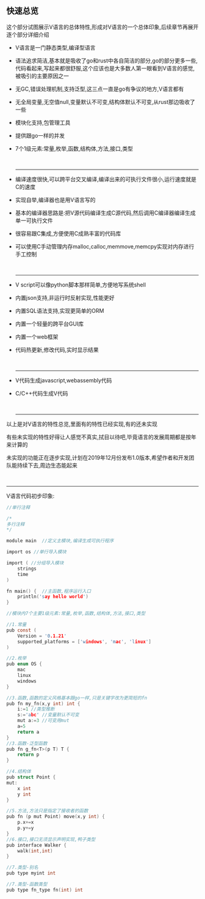 ## 快速总览

这个部分试图展示V语言的总体特性,形成对V语言的一个总体印象,后续章节再展开逐个部分详细介绍

- V语言是一门静态类型,编译型语言

- 语法追求简洁,基本就是吸收了go和rust中各自简洁的部分,go的部分更多一些,代码看起来,写起来都很舒服,这个应该也是大多数人第一眼看到V语言的感觉,被吸引的主要原因之一

- 无GC,错误处理机制,支持泛型,这三点一直是go有争议的地方,V语言都有

- 无全局变量,无空值null,变量默认不可变,结构体默认不可变,从rust那边吸收了一些

- 模块化支持,包管理工具

- 提供跟go一样的并发

- 7个1级元素:常量,枚举,函数,结构体,方法,接口,类型

  ​	

  ------

  

- 编译速度很快,可以跨平台交叉编译,编译出来的可执行文件很小,运行速度就是C的速度

- 实现自举,编译器也是用V语言写的

- 基本的编译器思路是:把V源代码编译生成C源代码,然后调用C编译器编译生成单一可执行文件

- 很容易跟C集成,方便使用C成熟丰富的代码库

- 可以使用C手动管理内存malloc,calloc,memmove,memcpy实现对内存进行手工控制

  ​	

  ------

  

- V script可以像python脚本那样简单,方便地写系统shell

- 内置json支持,非运行时反射实现,性能更好

- 内置SQL语法支持,实现更简单的ORM

- 内置一个轻量的跨平台GUI库

- 内置一个web框架

- 代码热更新,修改代码,实时显示结果

  ​	

  ------

  

- V代码生成javascript,webassembly代码

- C/C++代码生成V代码

  ​	

  ------

  

以上是对V语言的特性总览,里面有的特性已经实现,有的还未实现

有些未实现的特性好得让人感觉不真实,拭目以待吧,毕竟语言的发展周期都是按年来计算的

未实现的功能正在逐步实现,计划在2019年12月份发布1.0版本,希望作者和开发团队能持续下去,周边生态能起来

​	

------

V语言代码初步印象:

```c
//单行注释

/*
多行注释
*/

module main  //定义主模块,编译生成可执行程序

import os //单行导入模块

import ( //分组导入模块
    strings
    time
)

fn main() {  //主函数,程序运行入口
    println('say hello world')
}

//模块内7个主要1级元素:常量,枚举,函数,结构体,方法,接口,类型

//1.常量
pub const (
	Version = '0.1.21'
	supported_platforms = ['windows', 'mac', 'linux']
)

//2.枚举
pub enum OS {
	mac
	linux
	windows
}

//3.函数,函数的定义风格基本跟go一样,只是关键字改为更简短的fn
pub fn my_fn(x,y int) int {
    i:=1 //类型推断
    s:='abc' //变量默认不可变
    mut a:=3 //可变用mut
    a=5
    return a
}
//3.函数-泛型函数
pub fn g_fn<T>(p T) T {
    return p
}

//4.结构体
pub struct Point {
mut:
	x int
	y int
}

//5.方法,方法只是指定了接收者的函数
pub fn (p mut Point) move(x,y int) {
    p.x+=x
    p.y+=y
}
//6.接口,接口无须显示声明实现,鸭子类型
pub interface Walker {
    walk(int,int)
}

//7.类型-别名
pub type myint int

//7.类型-函数类型
pub type fn_type fn(int) int


```


